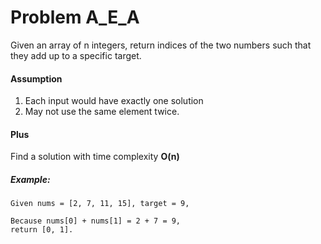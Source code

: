 # Problem A_E_A

Given an array of n integers, return indices of the two numbers such that they add up to a specific target.  

#### Assumption
1. Each input would have exactly one solution
1. May not use the same element twice.

#### Plus
Find a solution with time complexity **O(n)**

##### Example:

```
Given nums = [2, 7, 11, 15], target = 9,

Because nums[0] + nums[1] = 2 + 7 = 9,
return [0, 1].
 ```

